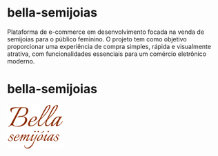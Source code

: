# bella-semijoias
Plataforma de e-commerce em desenvolvimento focada na venda de semijoias para o público feminino. O projeto tem como objetivo proporcionar uma experiência de compra simples, rápida e visualmente atrativa, com funcionalidades essenciais para um comércio eletrônico moderno.
# bella-semijoias
![Logo da empresa](src/assets/Bella.png)